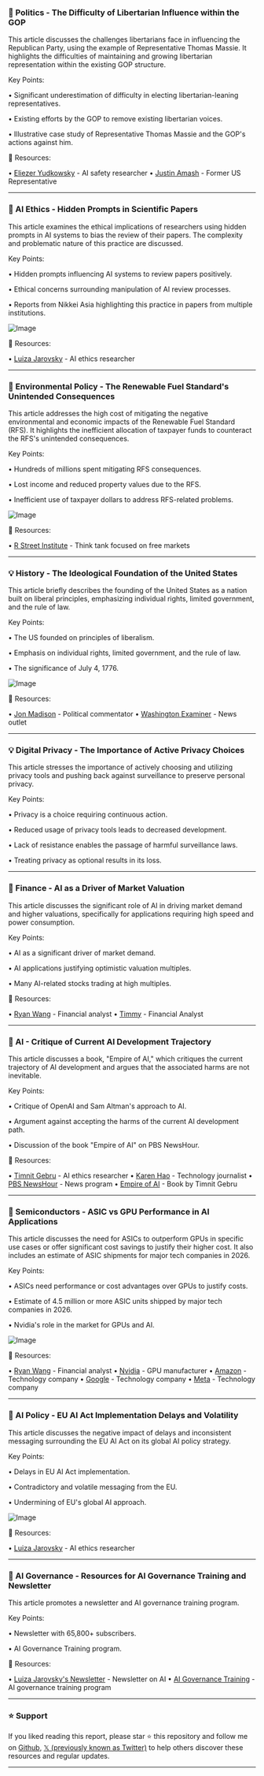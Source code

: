 ### 🤖 Politics - The Difficulty of Libertarian Influence within the GOP

This article discusses the challenges libertarians face in influencing the Republican Party, using the example of Representative Thomas Massie.  It highlights the difficulties of maintaining and growing libertarian representation within the existing GOP structure.


Key Points:

•  Significant underestimation of difficulty in electing libertarian-leaning representatives.


•  Existing efforts by the GOP to remove existing libertarian voices.


•  Illustrative case study of Representative Thomas Massie and the GOP's actions against him.


🔗 Resources:

• [Eliezer Yudkowsky](https://x.com/ESYudkowsky) -  AI safety researcher
• [Justin Amash](https://x.com/justinamash) - Former US Representative


---
### 🤖 AI Ethics - Hidden Prompts in Scientific Papers

This article examines the ethical implications of researchers using hidden prompts in AI systems to bias the review of their papers.  The complexity and problematic nature of this practice are discussed.


Key Points:

•  Hidden prompts influencing AI systems to review papers positively.


•  Ethical concerns surrounding manipulation of AI review processes.


•  Reports from Nikkei Asia highlighting this practice in papers from multiple institutions.


![Image](https://pbs.twimg.com/media/GvM_-7SWsAAIwsm?format=jpg&name=small)

🔗 Resources:

• [Luiza Jarovsky](https://x.com/LuizaJarovsky) -  AI ethics researcher


---
### 🤖 Environmental Policy - The Renewable Fuel Standard's Unintended Consequences

This article addresses the high cost of mitigating the negative environmental and economic impacts of the Renewable Fuel Standard (RFS).  It highlights the inefficient allocation of taxpayer funds to counteract the RFS's unintended consequences.


Key Points:

• Hundreds of millions spent mitigating RFS consequences.


•  Lost income and reduced property values due to the RFS.


•  Inefficient use of taxpayer dollars to address RFS-related problems.


![Image](https://pbs.twimg.com/media/GvM-dXSXUAAis3B?format=jpg&name=small)

🔗 Resources:

• [R Street Institute](https://x.com/RSI) -  Think tank focused on free markets


---
### 💡 History - The Ideological Foundation of the United States

This article briefly describes the founding of the United States as a nation built on liberal principles, emphasizing individual rights, limited government, and the rule of law.


Key Points:

• The US founded on principles of liberalism.


•  Emphasis on individual rights, limited government, and the rule of law.


•  The significance of July 4, 1776.


![Image](https://pbs.twimg.com/media/GvLisGZXsAACbiV?format=jpg&name=small)

🔗 Resources:

• [Jon Madison](https://x.com/JonMadison26) - Political commentator
• [Washington Examiner](https://x.com/dcexaminer) -  News outlet


---
### 💡 Digital Privacy - The Importance of Active Privacy Choices

This article stresses the importance of actively choosing and utilizing privacy tools and pushing back against surveillance to preserve personal privacy.


Key Points:

• Privacy is a choice requiring continuous action.


•  Reduced usage of privacy tools leads to decreased development.


•  Lack of resistance enables the passage of harmful surveillance laws.


•  Treating privacy as optional results in its loss.



---
### 🤖 Finance - AI as a Driver of Market Valuation

This article discusses the significant role of AI in driving market demand and higher valuations, specifically for applications requiring high speed and power consumption.


Key Points:

• AI as a significant driver of market demand.


•  AI applications justifying optimistic valuation multiples.


• Many AI-related stocks trading at high multiples.


🔗 Resources:

• [Ryan Wang](https://x.com/rwang07) -  Financial analyst
• [Timmy](https://x.com/QQ_Timmy) - Financial Analyst


---
### 🤖 AI -  Critique of Current AI Development Trajectory

This article discusses a book, "Empire of AI," which critiques the current trajectory of AI development and argues that the associated harms are not inevitable.


Key Points:

•  Critique of OpenAI and Sam Altman's approach to AI.


•  Argument against accepting the harms of the current AI development path.


•  Discussion of the book "Empire of AI" on PBS NewsHour.


🔗 Resources:

• [Timnit Gebru](https://x.com/timnitGebru) -  AI ethics researcher
• [Karen Hao](https://x.com/_KarenHao) -  Technology journalist
• [PBS NewsHour](https://x.com/NewsHour) - News program
• [Empire of AI](http://empireofai.com) - Book by Timnit Gebru


---
### 🤖  Semiconductors - ASIC vs GPU Performance in AI Applications

This article discusses the need for ASICs to outperform GPUs in specific use cases or offer significant cost savings to justify their higher cost.  It also includes an estimate of ASIC shipments for major tech companies in 2026.


Key Points:

•  ASICs need performance or cost advantages over GPUs to justify costs.


•  Estimate of 4.5 million or more ASIC units shipped by major tech companies in 2026.


•  Nvidia's role in the market for GPUs and AI.


![Image](https://pbs.twimg.com/media/GvF0iUmXsAADLWo?format=jpg&name=small)

🔗 Resources:

• [Ryan Wang](https://x.com/rwang07) -  Financial analyst
• [Nvidia](https://x.com/search?q=%24NVDA&src=cashtag_click) -  GPU manufacturer
• [Amazon](https://x.com/search?q=%24AMZN&src=cashtag_click) -  Technology company
• [Google](https://x.com/search?q=%24GOOGL&src=cashtag_click) -  Technology company
• [Meta](https://x.com/search?q=%24META&src=cashtag_click) -  Technology company


---
### 🤖 AI Policy - EU AI Act Implementation Delays and Volatility

This article discusses the negative impact of delays and inconsistent messaging surrounding the EU AI Act on its global AI policy strategy.


Key Points:

•  Delays in EU AI Act implementation.


•  Contradictory and volatile messaging from the EU.


•  Undermining of EU's global AI approach.


![Image](https://pbs.twimg.com/media/GvCbzzyWIAAtZ0z?format=jpg&name=small)

🔗 Resources:

• [Luiza Jarovsky](https://x.com/LuizaJarovsky) -  AI ethics researcher


---
### 🤖 AI Governance - Resources for AI Governance Training and Newsletter

This article promotes a newsletter and AI governance training program.


Key Points:

•  Newsletter with 65,800+ subscribers.


•  AI Governance Training program.


🔗 Resources:

• [Luiza Jarovsky's Newsletter](https://luizasnewsletter.com) - Newsletter on AI
• [AI Governance Training](https://academy.aitechprivacy.com/ai-governance-training) -  AI governance training program


---

### ⭐️ Support

If you liked reading this report, please star ⭐️ this repository and follow me on [Github](https://github.com/Drix10), [𝕏 (previously known as Twitter)](https://x.com/DRIX_10_) to help others discover these resources and regular updates.

---